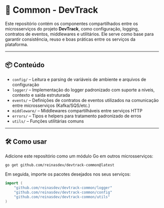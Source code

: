 # 🧱 Common - DevTrack

Este repositório contém os componentes compartilhados entre os microsserviços do projeto **DevTrack**, como configuração, logging, contratos de eventos, middlewares e utilitários. Ele serve como base para garantir consistência, reuso e boas práticas entre os serviços da plataforma.

---

## 📦 Conteúdo

- `config/` – Leitura e parsing de variáveis de ambiente e arquivos de configuração
- `logger/` – Implementação do logger padronizado com suporte a níveis, contexto e saída estruturada
- `events/` – Definições de contratos de eventos utilizados na comunicação entre microsserviços (Kafka/SQS/etc.)
- `middleware/` – Middlewares compartilháveis entre serviços HTTP
- `errors/` – Tipos e helpers para tratamento padronizado de erros
- `utils/` – Funções utilitárias comuns

---

## 🛠️ Como usar

Adicione este repositório como um módulo Go em outros microsserviços:

```bash
go get github.com/reinasdev/devtrack-common@latest
```

Em seguida, importe os pacotes desejados nos seus serviços:

```go
import (
    "github.com/reinasdev/devtrack-common/logger"
    "github.com/reinasdev/devtrack-common/config"
    "github.com/reinasdev/devtrack-common/utils"
)
```
